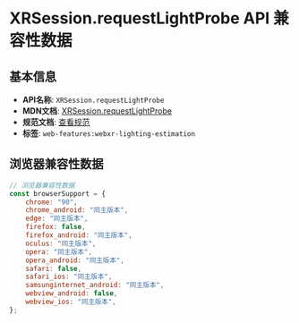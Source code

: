 # XRSession.requestLightProbe API 兼容性数据

## 基本信息

- **API名称**: `XRSession.requestLightProbe`
- **MDN文档**: [XRSession.requestLightProbe](https://developer.mozilla.org/docs/Web/API/XRSession/requestLightProbe)
- **规范文档**: [查看规范](https://immersive-web.github.io/lighting-estimation/#dom-xrsession-requestlightprobe)
- **标签**: `web-features:webxr-lighting-estimation`

## 浏览器兼容性数据

```javascript
// 浏览器兼容性数据
const browserSupport = {
    chrome: "90",
    chrome_android: "同主版本",
    edge: "同主版本",
    firefox: false,
    firefox_android: "同主版本",
    oculus: "同主版本",
    opera: "同主版本",
    opera_android: "同主版本",
    safari: false,
    safari_ios: "同主版本",
    samsunginternet_android: "同主版本",
    webview_android: false,
    webview_ios: "同主版本",
};

```

